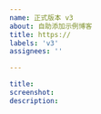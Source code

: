 ```yaml
---
name: 正式版本 v3
about: 自助添加示例博客
title: https://
labels: 'v3'
assignees: ''

---
```

```yaml
title:
screenshot:
description:
```

